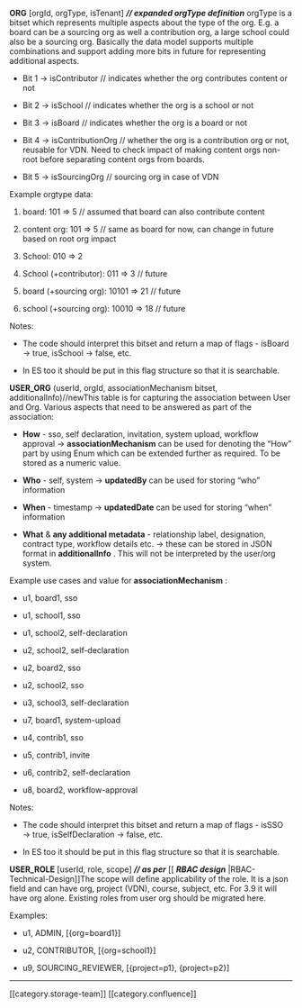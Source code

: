  **ORG** \[orgId, orgType, isTenant]  **_// expanded orgType definition_** orgType is a bitset which represents multiple aspects about the type of the org. E.g. a board can be a sourcing org as well a contribution org, a large school could also be a sourcing org. Basically the data model supports multiple combinations and support adding more bits in future for representing additional aspects.


* Bit 1 → isContributor    // indicates whether the org contributes content or not


* Bit 2 → isSchool            // indicates whether the org is a school or not


* Bit 3 → isBoard             // indicates whether the org is a board or not


* Bit 4 → isContributionOrg // whether the org is a contribution org or not, reusable for VDN. Need to check impact of making content orgs non-root before separating content orgs from boards.


* Bit 5 → isSourcingOrg // sourcing org in case of VDN



Example orgtype data:


1. board:                     101 => 5    // assumed that board can also contribute content


1. content org:            101 => 5   // same as board for now, can change in future based on root org impact


1. School:                    010 => 2


1. School (+contributor):                   011 => 3      // future


1. board (+sourcing org):              10101 => 21    // future


1. school (+sourcing org):             10010 => 18    // future



Notes:


* The code should interpret this bitset and return a map of flags - isBoard → true, isSchool → false, etc.


* In ES too it should be put in this flag structure so that it is searchable.



 **USER_ORG** (userId, orgId, associationMechanism bitset, additionalInfo)//newThis table is for capturing the association between User and Org. Various aspects that need to be answered as part of the association:


*  **How**  - sso, self declaration, invitation, system upload, workflow approval →  **associationMechanism** can be used for denoting the “How” part by using Enum which can be extended further as required. To be stored as a numeric value.


*  **Who**  - self, system →  **updatedBy** can be used for storing “who” information


*  **When**  - timestamp →  **updatedDate** can be used for storing “when” information


*  **What**  &  **any additional metadata**  - relationship label, designation, contract type, workflow details etc. → these can be stored in JSON format in  **additionalInfo** . This will not be interpreted by the user/org system.



Example use cases and value for  **associationMechanism** :


* u1, board1, sso


* u1, school1, sso


* u1, school2, self-declaration


* u2, school2, self-declaration


* u2, board2, sso


* u2, school2, sso


* u3, school3, self-declaration


* u7, board1, system-upload


* u4, contrib1, sso


* u5, contrib1, invite


* u6, contrib2, self-declaration


* u8, board2, workflow-approval



Notes:


* The code should interpret this bitset and return a map of flags - isSSO → true, isSelfDeclaration → false, etc.


* In ES too it should be put in this flag structure so that it is searchable.



 **USER_ROLE** \[userId, role, scope]  **_// as per_** [[ **_RBAC design_** |RBAC-Technical-Design]]The scope will define applicability of the role. It is a json field and can have org, project (VDN), course, subject, etc. For 3.9 it will have org alone. Existing roles from user org should be migrated here. 

Examples:


* u1, ADMIN, \[{org=board1}]


* u2, CONTRIBUTOR, \[{org=school1}] 


* u9, SOURCING_REVIEWER, \[{project=p1}, {project=p2}]





*****

[[category.storage-team]] 
[[category.confluence]] 
